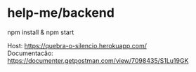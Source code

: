# help-me/backend
npm install & npm start


Host: https://quebra-o-silencio.herokuapp.com/  
Documentacão: https://documenter.getpostman.com/view/7098435/S1Lu19GK
